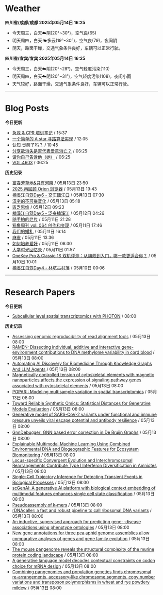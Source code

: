 # Weather
<!--qweather:start-->
**四川省/成都/成都 2025年05月14日 16:25**
- 今天周三，白天☁️阴(20°~30°)，空气良(65)
- 明天周四，白天🌤️多云(19°~30°)，空气良(79)，夜间阴
- 阴天，路面干燥，交通气象条件良好，车辆可以正常行驶。

**四川省/宜宾/宜宾 2025年05月14日 16:25**
- 今天周三，白天☁️阴(20°~28°)，空气轻度污染(110)
- 明天周四，白天☁️阴(20°~31°)，空气轻度污染(108)，夜间小雨
- 天气较好，路面干燥，交通气象条件良好，车辆可以正常行驶。
<!--qweather:end-->
---
# Blog Posts
<!--rss-blogs:start-->
**今日更新**
- [急救 & CPR 培训笔记](https://blog.douchi.space/first-aid-training/) / 15:37
- [一个简单的 A star 寻路算法实现](https://blog.codingnow.com/2025/05/a_star_pathfinding.html) / 12:05
- [认知 觉醒了吗？](https://imzm.im/cognitive-awakening/) / 10:45
- [分享欲消失是否代表爱意消亡？](http://m.wufazhuce.com/question/4364) / 06:25
- [请你自己告诉他（她）](http://m.wufazhuce.com/article/6789) / 06:25
- [VOL.4603](http://m.wufazhuce.com/one/4754) / 06:25

**历史记录**
- [富春芳草地&amp;只有河南](https://www.skyue.com/25051323.html) / 05月13日 23:50
- [2025 再回顾 Orion 浏览器](https://anotherdayu.com/2025/6953/) / 05月13日 19:43
- [楠溪江自驾Day6 - 交汇瓯江口](https://blog.ops-coffee.cn/r/city-china-zhejiang-wenzhou-yongjia-nanxijiang-06.html) / 05月13日 07:30
- [汉字的不可拼音化](https://justgoidea.com/the-impossibility-of-pinyin-for-chinese-characters/) / 05月13日 05:18
- [匮乏思维](https://blog.douchi.space/scarcity-mindset/) / 05月12日 09:23
- [楠溪江自驾Day5 - 泛舟楠溪江](https://blog.ops-coffee.cn/r/city-china-zhejiang-wenzhou-yongjia-nanxijiang-05.html) / 05月12日 04:26
- [随手拍的烂片](https://innei.in/notes/191) / 05月11日 21:28
- [猫鱼周刊 vol. 064 创作和变现](https://ameow.xyz/archives/weekly-064) / 05月11日 17:46
- [我们的婚礼](https://www.skyue.com/25051116.html) / 05月11日 16:14
- [麻雀](https://www.xiangshitan.com/post/3401.html) / 05月11日 13:36
- [如何培养爱好](https://yufree.cn/cn/2025/05/11/how-to-enjoy-life/) / 05月11日 08:00
- [大学时光回忆录](https://innei.in/notes/190) / 05月11日 01:57
- [OneKey Pro & Classic 1S 双机评测：从旗舰到入门，哪一款更适合你？](https://song.al/onekey) / 05月10日 10:01
- [楠溪江自驾Day4 - 林坑古村落](https://blog.ops-coffee.cn/r/city-china-zhejiang-wenzhou-yongjia-nanxijiang-04.html) / 05月10日 00:06
<!--rss-blogs:end-->
---
# Research Papers
<!--rss-papers:start-->
**今日更新**
- [Subcellular level spatial transcriptomics with PHOTON](https://www.nature.com/articles/s41467-025-59801-3) / 08:00

**历史记录**
- [Assessing genomic reproducibility of read alignment tools](https://www.biorxiv.org/content/10.1101/2025.05.08.652934v1?rss=1) / 05月13日 08:00
- [RAMEN: Dissecting individual, additive and interactive gene-environment contributions to DNA methylome variability in cord blood](https://www.biorxiv.org/content/10.1101/2025.05.08.652964v1?rss=1) / 05月13日 08:00
- [Automating AI Discovery for Biomedicine Through Knowledge Graphs And LLM Agents](https://www.biorxiv.org/content/10.1101/2025.05.08.652829v1?rss=1) / 05月13日 08:00
- [Magnetically controlled tension of cytoskeletal elements with magnetic nanoparticles affects the expression of signaling pathway genes associated with cytoskeletal elements](https://www.biorxiv.org/content/10.1101/2025.05.08.652598v1?rss=1) / 05月13日 08:00
- [POPARI: Modeling multisample variation in spatial transcriptomics](https://www.biorxiv.org/content/10.1101/2025.05.08.652741v1?rss=1) / 05月13日 08:00
- [Toward Reliable Synthetic Omics: Statistical Distances for Generative Models Evaluation](https://www.biorxiv.org/content/10.1101/2025.05.08.652855v1?rss=1) / 05月13日 08:00
- [Generative model of SARS-CoV-2 variants under functional and immune pressure unveils viral escape potential and antibody resilience](https://www.biorxiv.org/content/10.1101/2025.05.12.653592v1?rss=1) / 05月13日 08:00
- [GnnDebugger: GNN based error correction in De Bruijn Graphs](https://www.biorxiv.org/content/10.1101/2025.05.07.652713v1?rss=1) / 05月13日 08:00
- [Explainable Multimodal Machine Learning Using Combined Environmental DNA and Biogeographic Features for Ecosystem Biomonitoring](https://www.biorxiv.org/content/10.1101/2025.05.07.652781v1?rss=1) / 05月13日 08:00
- [Locus-specific Convergent Evolution and Interchromosomal Rearrangements Contribute Type I Interferon Diversification in Amniotes](https://www.biorxiv.org/content/10.1101/2025.05.08.652797v1?rss=1) / 05月13日 08:00
- [Single-Cell Trajectory Inference for Detecting Transient Events in Biological Processes](https://www.biorxiv.org/content/10.1101/2025.05.07.652753v1?rss=1) / 05月13日 08:00
- [scGenAI: A generative AI platform with biological context embedding of multimodal features enhances single cell state classification](https://www.biorxiv.org/content/10.1101/2025.05.07.652733v1?rss=1) / 05月13日 08:00
- [Pseudoassembly of k-mers](https://www.biorxiv.org/content/10.1101/2025.05.11.653354v1?rss=1) / 05月13日 08:00
- [rDNAcaller: a fast and robust pipeline to call ribosomal DNA variants](https://www.biorxiv.org/content/10.1101/2025.05.13.653643v1?rss=1) / 05月13日 08:00
- [An inductive, supervised approach for predicting gene--disease associations using phenotype ontologies](https://www.biorxiv.org/content/10.1101/2025.05.07.652682v1?rss=1) / 05月13日 08:00
- [New gene annotations for three pea aphid genome assemblies allow comparative analyses of genes and gene family evolution](https://www.biorxiv.org/content/10.1101/2025.05.08.652899v1?rss=1) / 05月13日 08:00
- [The mouse pangenome reveals the structural complexity of the murine protein coding landscape](https://www.biorxiv.org/content/10.1101/2025.05.13.653481v1?rss=1) / 05月13日 08:00
- [A generative language model decodes contextual constraints on codon choice for mRNA design](https://www.biorxiv.org/content/10.1101/2025.05.13.653614v1?rss=1) / 05月13日 08:00
- [Combining pangenomics and population genetics finds chromosomal re-arrangements, accessory-like chromosome segments, copy number variations and transposon polymorphisms in wheat and rye powdery mildew](https://www.biorxiv.org/content/10.1101/2025.05.08.652814v1?rss=1) / 05月13日 08:00
<!--rss-papers:end-->
